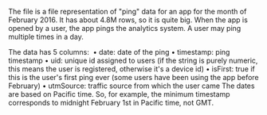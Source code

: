 The file is a file representation of "ping" data for an app for the month of February 2016. It has about 4.8M rows, so it is quite big. When the app is opened by a user, the app pings the analytics system. A user may ping multiple times in a day.

The data has 5 columns: 
	•	date: date of the ping
	•	timestamp: ping timestamp
	•	uid: unique id assigned to users (if the string is purely numeric, this means the user is registered, otherwise it's a device id)
	•	isFirst: true if this is the user's first ping ever (some users have been using the app before February)
	•	utmSource: traffic source from which the user came
The dates are based on Pacific time. So, for example, the minimum timestamp corresponds to midnight February 1st in Pacific time, not GMT.
